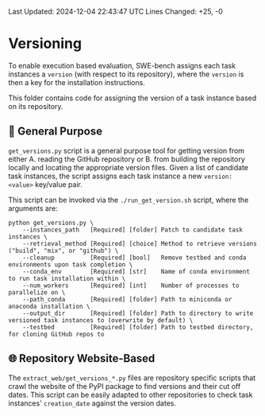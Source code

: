 Last Updated: 2024-12-04 22:43:47 UTC
Lines Changed: +25, -0
# Versioning
To enable execution based evaluation, SWE-bench assigns each task instances a `version` (with respect to its repository), where the `version` is then a key for the installation instructions.

This folder contains code for assigning the version of a task instance based on its repository.

## 🔧 General Purpose
`get_versions.py` script is a general purpose tool for getting version from either A. reading the GitHub repository or B. from building the repository locally and locating the appropriate version files.
Given a list of candidate task instances, the script assigns each task instance a new `version: <value>` key/value pair.

This script can be invoked via the `./run_get_version.sh` script, where the arguments are:
```
python get_versions.py \
    --instances_path   [Required] [folder] Patch to candidate task instances \
    --retrieval_method [Required] [choice] Method to retrieve versions ("build", "mix", or "github") \
    --cleanup          [Required] [bool]   Remove testbed and conda environments upon task completion \
    --conda_env        [Required] [str]    Name of conda environment to run task installation within \
    --num_workers      [Required] [int]    Number of processes to parallelize on \
    --path_conda       [Required] [folder] Path to miniconda or anaconda installation \
    --output_dir       [Required] [folder] Path to directory to write versioned task instances to (overwrite by default) \
    --testbed          [Required] [folder] Path to testbed directory, for cloning GitHub repos to
```

## 🌐 Repository Website-Based
The `extract_web/get_versions_*.py` files are repository specific scripts that crawl the website of the PyPI package to find versions and their cut off dates.
This script can be easily adapted to other repositories to check task instances' `creation_date` against the version dates.